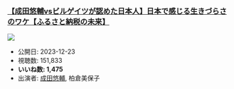 ### [【成田悠輔vsビルゲイツが認めた日本人】日本で感じる生きづらさのワケ【ふるさと納税の未来】](https://www.youtube.com/watch?v=nYyvlo80DSM)
[![](https://img.youtube.com/vi/nYyvlo80DSM/sddefault.jpg)](https://www.youtube.com/watch?v=nYyvlo80DSM)
-   公開日: 2023-12-23
-   視聴数: 151,833
-   **いいね数: 1,475**
-   出演者: [成田悠輔](/rehacq_fan/people/成田悠輔 "wikilink"), 柏倉美保子
